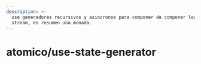 ```yaml
---
description: >-
  use generadores recursivos y asincronos para componer de componer logica de
  stream, en resumen una monada.
---
```


# atomico/use-state-generator

